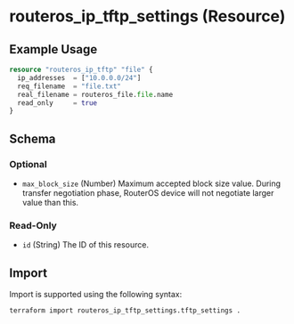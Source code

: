 # routeros_ip_tftp_settings (Resource)


## Example Usage
```terraform
resource "routeros_ip_tftp" "file" {
  ip_addresses  = ["10.0.0.0/24"]
  req_filename  = "file.txt"
  real_filename = routeros_file.file.name
  read_only     = true
}
```

<!-- schema generated by tfplugindocs -->
## Schema

### Optional

- `max_block_size` (Number) Maximum accepted block size value. During transfer negotiation phase, RouterOS device will not negotiate larger value than this.

### Read-Only

- `id` (String) The ID of this resource.

## Import
Import is supported using the following syntax:
```shell
terraform import routeros_ip_tftp_settings.tftp_settings .
```

